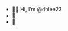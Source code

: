 - 🙌🏼 Hi, I’m @dhlee23
- 🌚 
- 🌱 

<!---
dhlee23/dhlee23 is a ✨ special ✨ repository because its `README.md` (this file) appears on your GitHub profile.
You can click the Preview link to take a look at your changes.
--->
